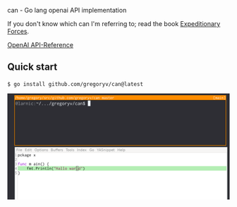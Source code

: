 can - Go lang openai API implementation

If you don't know which can I'm referring to; read the book
[Expeditionary Forces](https://www.goodreads.com/book/show/3361793-expeditionary-forces).

[OpenAI API-Reference](https://platform.openai.com/docs/api-reference)

## Quick start

    $ go install github.com/gregoryv/can@latest


![can demo](can_demo.gif)
